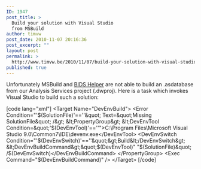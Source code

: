 ```yaml
---
ID: 1947
post_title: >
  Build your solution with Visual Studio
  from MSBuild
author: timvw
post_date: 2010-11-07 20:16:36
post_excerpt: ""
layout: post
permalink: >
  http://www.timvw.be/2010/11/07/build-your-solution-with-visual-studio-from-msbuild/
published: true
---
```

<p>Unfortunately MSBuild and <a href="http://bidshelper.codeplex.com/">BIDS Helper</a> are not able to build an .asdatabase from our Analysis Services project (.dwproj). Here is a task which invokes Visual Studio to build such a solution:</p>

[code lang="xml"]
&lt;Target Name=&quot;DevEnvBuild&quot;&gt;
 &lt;Error Condition=&quot;'$(SolutionFile)'==''&quot; Text=&quot;Missing SolutionFile&quot; /&gt;
 &lt;PropertyGroup&gt;
  &lt;DevEnvTool Condition=&quot;'$(DevEnvTool)'==''&quot;&gt;C:\Program Files\Microsoft Visual Studio 9.0\Common7\IDE\devenv.exe&lt;/DevEnvTool&gt;
  &lt;DevEnvSwitch Condition=&quot;'$(DevEnvSwitch)'==''&quot;&gt;Build&lt;/DevEnvSwitch&gt;
  &lt;DevEnvBuildCommand&gt;&quot;$(DevEnvTool)&quot; &quot;$(SolutionFile)&quot; /$(DevEnvSwitch)&lt;/DevEnvBuildCommand&gt;
 &lt;/PropertyGroup&gt;
 &lt;Exec Command=&quot;$(DevEnvBuildCommand)&quot; /&gt;
&lt;/Target&gt;
[/code]